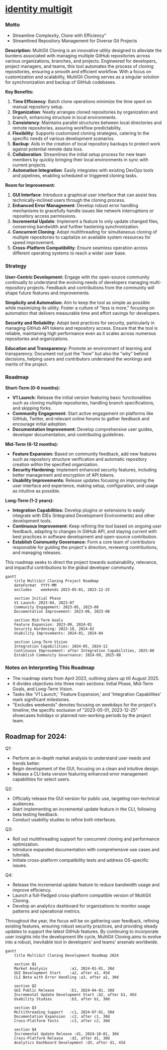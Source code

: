 # [identity multigit](http://identity.multigit.com)
 

### Motto
+ Streamline Complexity, Clone with Efficiency"
+ Streamlined Repository Management for Diverse Git Projects

**Description:**
MultiGit Cloning is an innovative utility designed to alleviate the burdens associated with managing multiple GitHub repositories across various organizations, branches, and projects. Engineered for developers, project managers, and teams, this tool automates the process of cloning repositories, ensuring a smooth and efficient workflow. With a focus on customization and scalability, MultiGit Cloning serves as a singular solution for synchronization and backup of GitHub codebases.

**Key Benefits:**

1. **Time Efficiency**: Batch clone operations minimize the time spent on manual repository setup.
2. **Organization**: Neatly arranges cloned repositories by organization and branch, enhancing structure in local environments.
3. **Consistency**: Maintains parallel structures between local directories and remote repositories, assuring workflow predictability.
4. **Flexibility**: Supports customized cloning strategies, catering to the specific needs of various development scenarios.
5. **Backup**: Aids in the creation of local repository backups to protect work against potential remote data loss.
6. **Collaboration**: Streamlines the initial setup process for new team members by quickly bringing their local environments in sync with current projects.
7. **Automation Integration**: Easily integrates with existing DevOps tools and pipelines, enabling scheduled or triggered cloning tasks.

**Room for Improvement:**

1. **GUI Interface**: Introduce a graphical user interface that can assist less technically-inclined users through the cloning process.
2. **Enhanced Error Management**: Develop robust error handling mechanisms to gracefully handle issues like network interruptions or repository access permissions.
3. **Incremental Update**: Implement a feature to only update changed files, conserving bandwidth and further hastening synchronization.
4. **Concurrent Cloning**: Adopt multithreading for simultaneous cloning of multiple repositories to capitalize on available system resources for speed improvement.
5. **Cross-Platform Compatibility**: Ensure seamless operation across different operating systems to reach a wider user base.





### Strategy

**User-Centric Development:**
Engage with the open-source community continually to understand the evolving needs of developers managing multi-repository projects. Feedback and contributions from the community will shape future features and improvements.

**Simplicity and Automation:**
Aim to keep the tool as simple as possible while maximizing its utility. Foster a culture of "less is more," focusing on automation that delivers measurable time and effort savings for developers.

**Security and Reliability:**
Adopt best practices for security, particularly in managing GitHub API tokens and repository access. Ensure that the tool is reliable, maintaining high performance even as it scales across numerous repositories and organizations.

**Education and Transparency:**
Promote an environment of learning and transparency. Document not just the "how" but also the "why" behind decisions, helping users and contributors understand the workings and merits of the project. 


### Roadmap

**Short-Term (0-6 months):**
- **V1 Launch:** Release the initial version featuring basic functionalities such as cloning multiple repositories, handling branch specifications, and skipping forks.
- **Community Engagement:** Start active engagement on platforms like GitHub, Twitter, and relevant online forums to gather feedback and encourage initial adoption.
- **Documentation Improvement:** Develop comprehensive user guides, developer documentation, and contributing guidelines.

**Mid-Term (6-12 months):**
- **Feature Expansion:** Based on community feedback, add new features such as repository structure verification and automatic repository creation within the specified organization.
- **Security Hardening:** Implement enhanced security features, including better management and encryption of API tokens.
- **Usability Improvements:** Release updates focusing on improving the user interface and experience, making setup, configuration, and usage as intuitive as possible.

**Long-Term (1-2 years):**
- **Integration Capabilities:** Develop plugins or extensions to easily integrate with IDEs (Integrated Development Environments) and other development tools.
- **Continuous Improvement:** Keep refining the tool based on ongoing user feedback, adapting to changes in GitHub API, and staying current with best practices in software development and open-source contribution.
- **Establish Community Governance:** Form a core team of contributors responsible for guiding the project's direction, reviewing contributions, and managing releases.

This roadmap seeks to direct the project towards sustainability, relevance, and impactful contributions to the global developer community.



```mermaid
gantt
    title MultiGit Cloning Project Roadmap
    dateFormat  YYYY-MM
    excludes    weekends 2023-05-01, 2023-12-25

    section Initial Phase
    V1 Launch: 2023-04, 2023-07
    Community Engagement: 2023-05, 2023-08
    Documentation Improvement: 2023-06, 2023-08

    section Mid-Term Goals
    Feature Expansion: 2023-09, 2024-01
    Security Hardening: 2023-10, 2024-02
    Usability Improvements: 2024-01, 2024-04

    section Long-Term Vision
    Integration Capabilities: 2024-05, 2024-12
    Continuous Improvement: after Integration Capabilities, 2025-08
    Establish Community Governance: 2024-09, 2025-08
```

### Notes on Interpreting This Roadmap
- The roadmap starts from April 2023, outlining plans up till August 2025.
- It divides objectives into three main sections: Initial Phase, Mid-Term Goals, and Long-Term Vision.
- Tasks like 'V1 Launch,' 'Feature Expansion,' and 'Integration Capabilities' mark significant milestones.
- "Excludes weekends" denotes focusing on weekdays for the project's timeline; the specific exclusion of "2023-05-01, 2023-12-25" showcases holidays or planned non-working periods by the project team.




## Roadmap for 2024:

Q1:
- Perform an in-depth market analysis to understand user needs and trends better.
- Begin development of the GUI, focusing on a clean and intuitive design.
- Release a CLI beta version featuring enhanced error management capabilities for select users.

Q2:
- Officially release the GUI version for public use, targeting non-technical audiences.
- Start implementing an incremental update feature in the CLI, following beta testing feedback.
- Conduct usability studies to refine both interfaces.

Q3:
- Roll out multithreading support for concurrent cloning and performance optimization.
- Introduce expanded documentation with comprehensive use cases and tutorials.
- Initiate cross-platform compatibility tests and address OS-specific issues.

Q4:
- Release the incremental update feature to reduce bandwidth usage and improve efficiency.
- Launch a full-fledged cross-platform compatible version of MultiGit Cloning.
- Develop an analytics dashboard for organizations to monitor usage patterns and operational metrics.

Throughout the year, the focus will be on gathering user feedback, refining existing features, ensuring robust security practices, and providing steady updates to support the latest GitHub features. By continuing to incorporate user insights into the development life cycle, MultiGit Cloning aims to evolve into a robust, inevitable tool in developers' and teams' arsenals worldwide.


```mermaid
gantt
    title MultiGit Cloning Development Roadmap 2024

    section Q1
    Market Analysis          :a1, 2024-01-01, 30d
    GUI Development Start    :a2, after a1, 45d
    CLI Beta with Error Handling :a3, after a2, 30d

    section Q2
    GUI Public Release       :b1, 2024-04-01, 30d
    Incremental Update Development Start :b2, after b1, 45d
    Usability Studies        :b3, after b1, 30d

    section Q3
    Multithreading Support   :c1, 2024-07-01, 30d
    Documentation Expansion  :c2, after c1, 30d
    Cross-Platform Tests     :c3, after c2, 30d

    section Q4
    Incremental Update Release :d1, 2024-10-01, 30d
    Cross-Platform Release   :d2, after d1, 30d
    Analytics Dashboard Development :d3, after d1, 45d
```
